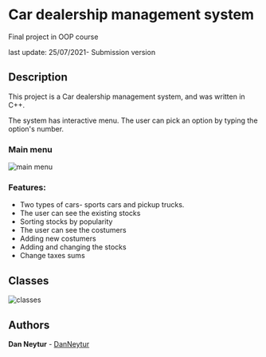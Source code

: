 # Car dealership management system
 Final project in OOP course

last update: 25/07/2021- Submission version

## Description

This project is a Car dealership management system, and was written in C++.

The system has interactive menu. The user can pick an option by typing the option's number.

### Main menu
![main menu](https://user-images.githubusercontent.com/120782729/211036687-2a2e4092-15dd-449a-a9b9-36355cefc123.jpg)

### Features:
* Two types of cars- sports cars and pickup trucks.
* The user can see the existing stocks
* Sorting stocks by popularity
* The user can see the costumers
* Adding new costumers
* Adding and changing the stocks
* Change taxes sums

## Classes 
![classes](https://user-images.githubusercontent.com/120782729/211037428-25150b79-4d38-44ac-97cd-bded3570abe6.jpg)

## Authors

**Dan Neytur** - [DanNeytur](https://github.com/DanNeytur)
